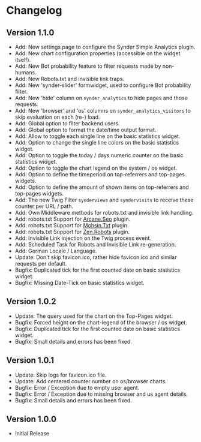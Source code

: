 Changelog
=========

Version 1.1.0
-------------
-   Add: New settings page to configure the Synder Simple Analytics plugin.
-   Add: New chart configuration properties (accessible on the widget itself).
-   Add: New Bot probability feature to filter requests made by non-humans.
-   Add: New Robots.txt and invisible link traps.
-   Add: New 'synder-slider' formwidget, used to configure Bot probability filter.
-   Add: New 'hide' column on `synder_analytics` to hide pages and those requests.
-   Add: New 'browser' and 'os' columns on `synder_analytics_visitors` to skip evaluation on each (re-) load.
-   Add: Global option to filter backend users.
-   Add: Global option to format the date/time output format.
-   Add: Allow to toggle each single line on the basic statistics widget.
-   Add: Option to change the single line colors on the basic statistics widget.
-   Add: Option to toggle the today / days numeric counter on the basic statistics widget.
-   Add: Option to toggle the chart legend on the system / os widget.
-   Add: Option to define the timeperiod on top-referrers and top-pages widgets.
-   Add: Option to define the amount of shown items on top-referrers and top-pages widgets.
-   Add: The new Twig Filter `synderviews` and `syndervisits` to receive these counter per URL / path.
-   Add: Own Middleware methods for robots.txt and invisible link handling.
-   Add: robots.txt Support for [Arcane.Seo](https://octobercms.com/plugin/arcane-seo) plugin.
-   Add: robots.txt Support for [Mohsin.Txt](https://octobercms.com/plugin/mohsin-txt) plugin.
-   Add: robots.txt Support for [Zen.Robots](https://octobercms.com/plugin/zen-robots) plugin.
-   Add: Invisible Link injection on the Twig process event.
-   Add: Scheduled Task for Robots and Invisible Link re-generation.
-   Add: German Locale / Language.
-   Update: Don't skip favicon.ico, rather hide favicon.ico and similar requests per default.
-   Bugfix: Duplicated tick for the first counted date on basic statistics widget.
-   Bugfix: Missing Date-Tick on basic statistics widget.

Version 1.0.2
-------------
-   Update: The query used for the chart on the Top-Pages widget.
-   Bugfix: Forced height on the chart-legend of the browser / os widget.
-   Bugfix: Duplicated tick for the first counted date on basic statistics widget.
-   Bugfix: Small details and errors has been fixed.

Version 1.0.1
-------------
-   Update: Skip logs for favicon.ico file.
-   Update: Add centered counter number on os/browser charts.
-   Bugfix: Error / Exception due to empty user agent.
-   Bugfix: Error / Exception due to missing browser and us agent details.
-   Bugfix: Small details and errors has been fixed.

Version 1.0.0
-------------
-   Initial Release
